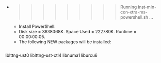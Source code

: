 * >>>>>>>>> Running inst-min-con-xtra-ms-powershell.sh ...
  * Install PowerShell.
  * Disk size = 3838068K. Space Used = 222780K. Runtime = 00:00:00:05.
  * The following NEW packages will be installed:
  ```bash
liblttng-ust0 liblttng-ust-ctl4 libnuma1 liburcu6
  ```
